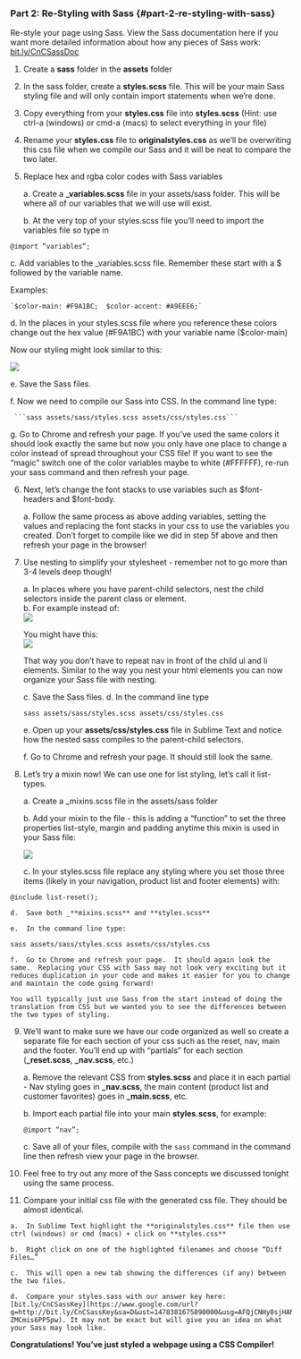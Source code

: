 ### Part 2:  Re-Styling with Sass  {#part-2-re-styling-with-sass}

Re-style your page using Sass. View the Sass documentation here if you want more detailed information about how any pieces of Sass work: [bit.ly/CnCSassDoc](https://www.google.com/url?q=http://bit.ly/CnCSassDoc&sa=D&ust=1478381675862000&usg=AFQjCNGQQHzyokuUfQpu_lxgbfHEUcrGzA) 

  1.  Create a **sass** folder in the **assets** folder

  2.  In the sass folder, create a **styles.scss** file.  This will be your main Sass styling file and will only contain import statements when we’re done.

  3.  Copy everything from your **styles.css** file into **styles.scss** (Hint: use ctrl-a (windows) or cmd-a (macs) to select everything in your file)

  4.  Rename your **styles.css** file to **originalstyles.css** as we’ll be overwriting this css file when we compile our Sass and it will be neat to compare the two later.

  5.  Replace hex and rgba color codes with Sass variables

      a.  Create a **_variables.scss** file in your assets/sass folder.  This will be where all of our variables that we will use will exist.

      b.  At the very top of your styles.scss file you’ll need to import the variables file so type in

```@import “variables”;```

   c.  Add variables to the _variables.scss file.  Remember these start with a $ followed by the variable name.  

Examples:

    `$color-main: #F9A1BC;  $color-accent: #A9EEE6;`
    
   d.  In the places in your styles.scss file where you reference these colors change out the hex value (#F9A1BC) with your variable name ($color-main)

   Now our styling might look similar to this:

![](../images/image06.png)


   e.  Save the Sass files.
   
   f.  Now we need to compile our Sass into CSS.  In the command line type:

     ```sass assets/sass/styles.scss assets/css/styles.css```

   g.  Go to Chrome and refresh your page.  If you’ve used the same colors it should look exactly the same but now you only have one place to change a color instead of spread throughout your CSS file!  If you want to see the “magic” switch one of the color variables maybe to white (#FFFFFF), re-run your sass command and then refresh your page.

6.  Next, let’s change the font stacks to use variables such as $font-headers and $font-body.

    a.  Follow the same process as above adding variables, setting the values and replacing the font stacks in your css to use the variables you created. Don’t forget to compile like we did in step 5f above and then refresh your page in the browser!

7.  Use nesting to simplify your stylesheet - remember not to go more than 3-4 levels deep though!

    a.  In places where you have parent-child selectors, nest the child selectors inside the parent class or element.  
    b. For example instead of:<br>
    ![](../images/image05.png)
    
    You might have this:<br>
    ![](../images/image01.png)

    That way you don’t have to repeat nav in front of the child ul and li elements.  Similar to the way you nest your html elements you can now organize your Sass file with nesting.

    c.  Save the Sass files.
    d.  In the command line type

    `sass assets/sass/styles.scss assets/css/styles.css`

    e.  Open up your **assets/css/styles.css** file in Sublime Text and notice how the nested sass compiles to the parent-child selectors.
    
    f.  Go to Chrome and refresh your page.  It should still look the same.

8.  Let’s try a mixin now!  We can use one for list styling, let’s call it list-types.

    a.  Create a _mixins.scss file in the assets/sass folder
    
    b.  Add your mixin to the file - this is adding a “function” to set the three properties list-style, margin and padding anytime this mixin is used in your Sass file:<br>

    ![](../images/image00.png)

    c.  In your styles.scss file replace any styling where you set those three items (likely in your navigation, product list and footer elements) with:

  `@include list-reset();`

    d.  Save both _**mixins.scss** and **styles.scss**
    
    e.  In the command line type:

   `sass assets/sass/styles.scss assets/css/styles.css`

    f.  Go to Chrome and refresh your page.  It should again look the same.  Replacing your CSS with Sass may not look very exciting but it reduces duplication in your code and makes it easier for you to change and maintain the code going forward!  

    You will typically just use Sass from the start instead of doing the translation from CSS but we wanted you to see the differences between the two types of styling.

9.  We’ll want to make sure we have our code organized as well so create a separate file for each section of your css such as the reset, nav, main and the footer. You’ll end up with “partials” for each section (**_reset.scss**, **_nav.scss**, etc.)  

    a.  Remove the relevant CSS from **styles.scss** and place it in each partial - Nav styling goes in **_nav.scss**, the main content (product list and customer favorites) goes in **_main.scss**, etc.
    
    b.  Import each partial file into your main **styles.scss**, for example:

    `@import “nav”;`

    c.  Save all of your files, compile with the `sass` command in the command line then refresh view your page in the browser.

10.  Feel free to try out any more of the Sass concepts we discussed tonight using the same process.

11.  Compare your initial css file with the generated css file.  They should be almost identical.  

    a.  In Sublime Text highlight the **originalstyles.css** file then use ctrl (windows) or cmd (macs) + click on **styles.css**
    
    b.  Right click on one of the highlighted filenames and choose “Diff Files…”
    
    c.  This will open a new tab showing the differences (if any) between the two files.  

    d.  Compare your styles.sass with our answer key here: [bit.ly/CnCSassKey](https://www.google.com/url?q=http://bit.ly/CnCSassKey&sa=D&ust=1478381675890000&usg=AFQjCNHy8sjHANATp6X20-ZMCmis6PP5pw). It may not be exact but will give you an idea on what your Sass may look like.

**Congratulations!  You’ve just styled a webpage using a CSS Compiler!**
